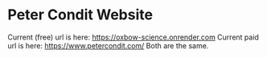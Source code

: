 # Peter Condit Website
Current (free) url is here: https://oxbow-science.onrender.com
Current paid url is here: https://www.petercondit.com/
Both are the same.
